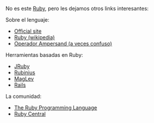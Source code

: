 No es este [Ruby](http://www.youtube.com/watch?v=qObzgUfCl28), pero les dejamos otros links interesantes:

Sobre el lenguaje:

-   [Official site](http://www.ruby-lang.org/es/)
-   [Ruby (wikipedia)](http://en.wikipedia.org/wiki/Ruby_(programming_language))
-   [Operador Ampersand (a veces confuso)](http://ablogaboutcode.com/2012/01/04/the-ampersand-operator-in-ruby/)

Herramientas basadas en Ruby:

-   [JRuby](http://www.jruby.org/)
-   [Rubinius](http://rubini.us/)
-   [MagLev](http://maglev.github.com/)
-   [Rails](http://rubyonrails.org/)

La comunidad:

-   [The Ruby Programming Language](https://github.com/ruby/ruby)
-   [Ruby Central](http://rubycentral.org/)

